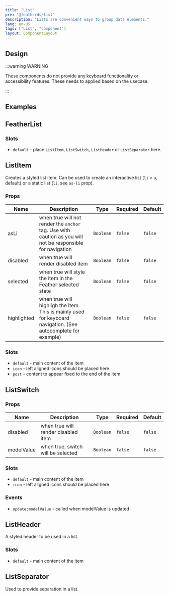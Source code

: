 ```yaml
---
title: "List"
pre: "@featherds/list"
description: "Lists are convenient ways to group data elements."
lang: en-US
tags: ["List", "component"]
layout: ComponentLayout
---
```


## Design

:::warning WARNING

These components do not provide any keyboard functionality or accessibility features. These needs to applied based on the usecase.

:::

## Examples

<List-Examples />

## FeatherList

### Slots

- `default` - place `ListItem`, `ListSwitch`, `ListHeader` or `ListSeparator` here.

## ListItem

Creates a styled list item. Can be used to create an interactive list (`li` > `a`, default) or a static list (`li`, see `as-li` prop).

### Props

| Name        | Description                                                                                                   | Type      | Required | Default |
| ----------- | ------------------------------------------------------------------------------------------------------------- | --------- | -------- | ------- |
| asLi        | when true will not render the `anchor` tag. Use with caution as you will not be responsible for navigation    | `Boolean` | `false`  | `false` |
| disabled    | when true will render disabled item                                                                           | `Boolean` | `false`  | `false` |
| selected    | when true will style the item in the Feather selected state                                                   | `Boolean` | `false`  | `false` |
| highlighted | when true will highligh the item. This is mainly used for keyboard navigation. (See autocomplete for example) | `Boolean` | `false`  | `false` |

### Slots

- `default` - main content of the item
- `icon` - left aligned icons should be placed here
- `post` - content to appear fixed to the end of the item

## ListSwitch

### Props

| Name       | Description                         | Type      | Required | Default |
| ---------- | ----------------------------------- | --------- | -------- | ------- |
| disabled   | when true will render disabled item | `Boolean` | `false`  | `false` |
| modelValue | when true, switch will be selected  | `Boolean` | `false`  | `false` |

### Slots

- `default` - main content of the item
- `icon` - left aligned icons should be placed here

### Events

- `update:modelValue` - called when modelValue is updated

## ListHeader

A styled header to be used in a list.

### Slots

- `default` - main content of the item

## ListSeparator

Used to provide separation in a list.
